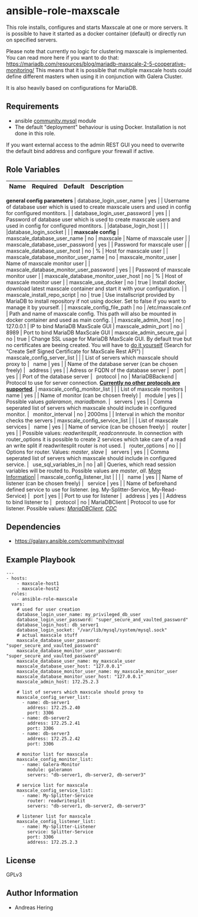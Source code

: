 ansible-role-maxscale
=========

This role installs, configures and starts Maxscale at one or more servers. It is possible to have it started as a docker container (default) or directly run on specified servers.

Please note that currently no logic for clustering maxscale is implemented. You can read more here if you want to do that: https://mariadb.com/resources/blog/mariadb-maxscale-2-5-cooperative-monitoring/
This means that it is possible that multiple maxscale hosts could define different masters when using it in conjunction with Galera Cluster.

It is also heavily based on configurations for MariaDB.

Requirements
------------

- ansible [community.mysql](https://docs.ansible.com/ansible/latest/collections/community/mysql/index.html#plugins-in-community-mysql) module
- The default "deployment" behaviour is using Docker. Installation is not done in this role.

If you want external access to the admin REST GUI you need to overwrite the default bind address and configure your firewall if active.

Role Variables
--------------

| Name                         | Required   | Default   | Description   |   |
|------------------------------|------------|-----------|---------------|---|
**general config parameters**
| database_login_user_name | yes | | Username of database user which is used to create maxscale users and used in config for configured montitors. |
| database_login_user_password | yes | | Password of database user which is used to create maxscale users and used in config for configured montitors. |
|database_login_host | | |
|database_login_socket | | |
**maxscale config**
| maxscale_database_user_name | no | maxscale | Name of maxscale user |
| maxscale_database_user_password | yes | | Password for maxscale user |
| maxscale_database_user_host | no | % | Host for maxscale user |
| maxscale_database_monitor_user_name | no | maxscale_monitor_user | Name of maxscale monitor user |
| maxscale_database_monitor_user_password | yes | | Password of maxscale monitor user |
| maxscale_database_monitor_user_host | no | % | Host of maxscale monitor user |
| maxscale_use_docker | no | true | Install docker, download latest maxscale container and start it with your configuration. |
| maxscale_install_repo_script | no | true | Use installscript provided by MariaDB to install repository if not using docker. Set to false if you want to manage it by yourself. |
| maxscale_config_file_path | no | /etc/maxscale.cnf | Path and name of maxscale config. This path will also be mounted in docker container and used as main config. |
| maxscale_admin_host | no | 127.0.0.1 | IP to bind MariaDB MaxScale GUI
| maxscale_admin_port | no | 8989 | Port to bind MariaDB MaxScale GUI
| maxscale_admin_secure_gui | no | true | Change SSL usage for MariaDB MaxScale GUI. By default true but no certificates are beeing created. You will have to [do it yourself](https://mariadb.com/resources/blog/getting-started-with-the-mariadb-maxscale-gui/) (Search for "Create Self Signed Certificate for MaxScale Rest API")
| maxscale_config_server_list |  |  | List of servers which maxscale should proxy to
| &ensp;name | yes |  | Name of the database server (can be chosen freely)
| &ensp;address | yes |  | Adress or FQDN of the database server
| &ensp;port | yes |  | Port of the database server
| &ensp;protocol | no | MariaDBBackend | Protocol to use for server connection. [**Currently no other protocols are supported**](https://mariadb.com/kb/en/mariadb-maxscale-22-mariadb-maxscale-configuration-usage-scenarios/#protocol).
| maxscale_config_monitor_list |  |  | List of maxscale monitors
| &ensp;name | yes |  | Name of monitor (can be chosen freely)
| &ensp;module | yes |  | Possible values *galeramon*, *mariadbmon*.
| &ensp;servers | yes |  | Comma seperated list of servers which maxscale should include in configured monitor.
| &ensp;monitor_interval | no | 2000ms | | Interval in which the monitor checks the servers
| maxscale_config_service_list |  |  | List of maxscale services
| &ensp;name | yes |  | Name of service (can be chosen freely)
| &ensp;router | yes |  | Possible values: *readwritesplit*, *readconnroute*. In connection with router_options it is possible to create 2 services which take care of a read an write split if readwritesplit router is not used.
| &ensp;router_options | no | | Options for router. Values: *master*, *slave*
| &ensp;servers | yes |  | Comma seperated list of servers which maxscale should include in configured service.
| &ensp;use_sql_variables_in | no | all | Queries, which read session variables will be routed to. Possible values are *master*, *all*. [More Information](https://mariadb.com/kb/en/mariadb-maxscale-21-readwritesplit/#use_sql_variables_in)|
| maxscale_config_listener_list |  |  |
| &ensp;name | yes |  | Name of listener (can be chosen freely)
| &ensp;service | yes |  | Name of beforehand defined service to use for listener. (eg. My-Splitter-Service, My-Read-Service)
| &ensp;port | yes |  | Port to use for listener
| &ensp;address | yes |  | Address to bind listener to
| &ensp;protocol | no | MariaDBClient | Protocol to use for listener. Possible values: [*MariaDBClient*](https://mariadb.com/kb/en/mariadb-maxscale-6-mariadb-maxscale-configuration-guide/#mariadbclient), [*CDC*](https://mariadb.com/kb/en/mariadb-maxscale-6-change-data-capture-cdc-protocol/)


Dependencies
------------

- https://galaxy.ansible.com/community/mysql

Example Playbook
----------------

    ---
    - hosts:
        - maxscale-host1
        - maxscale-host2
      roles:
        - ansible-role-maxscale
      vars:
        # used for user creation
        database_login_user_name: my_privileged_db_user
        database_login_user_password: "super_secure_and_vaulted_password"
        database_login_host: db_server1
        database_login_socket: "/var/lib/mysql/system/mysql.sock"
        # actual maxscale stuff
        maxscale_database_user_password: "super_secure_and_vaulted_password"
        maxscale_database_monitor_user_password: "super_secure_and_vaulted_password"
        maxscale_database_user_name: my_maxscale_user
        maxscale_database_user_host: "127.0.0.1"
        maxscale_database_monitor_user_name: my_maxscale_monitor_user
        maxscale_database_monitor_user_host: "127.0.0.1"
        maxscale_admin_host: 172.25.2.3

        # list of servers which maxscale should proxy to
        maxscale_config_server_list:
          - name: db-server1
            address: 172.25.2.40
            port: 3306
          - name: db-server2
            address: 172.25.2.41
            port: 3306
          - name: db-server3
            address: 172.25.2.42
            port: 3306

        # monitor list for maxscale
        maxscale_config_monitor_list:
          - name: Galera-Monitor
            module: galeramon
            servers: "db-server1, db-server2, db-server3"

        # service list for maxscale
        maxscale_config_service_list:
          - name: My-Splitter-Service
            router: readwritesplit
            servers: "db-server1, db-server2, db-server3"

        # listener list for maxscale
        maxscale_config_listener_list:
          - name: My-Splitter-Listener
            service: Splitter-Service
            port: 3306
            address: 172.25.2.3

License
-------

GPLv3

Author Information
------------------

- Andreas Hering
